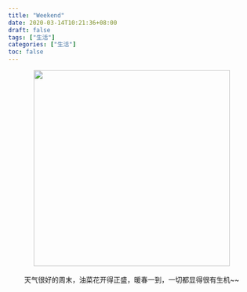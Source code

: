 ```yaml
---
title: "Weekend"
date: 2020-03-14T10:21:36+08:00
draft: false
tags: ["生活"]
categories: ["生活"]
toc: false
---
```

<div align=center><img width=400 height=400 src="https://jiangbao-1258001083.cos.ap-shanghai.myqcloud.com/IMG_20200314_095957_014.jpg" /></div>
<br />
<div align=center>天气很好的周末，油菜花开得正盛，暖春一到，一切都显得很有生机~~</div>
